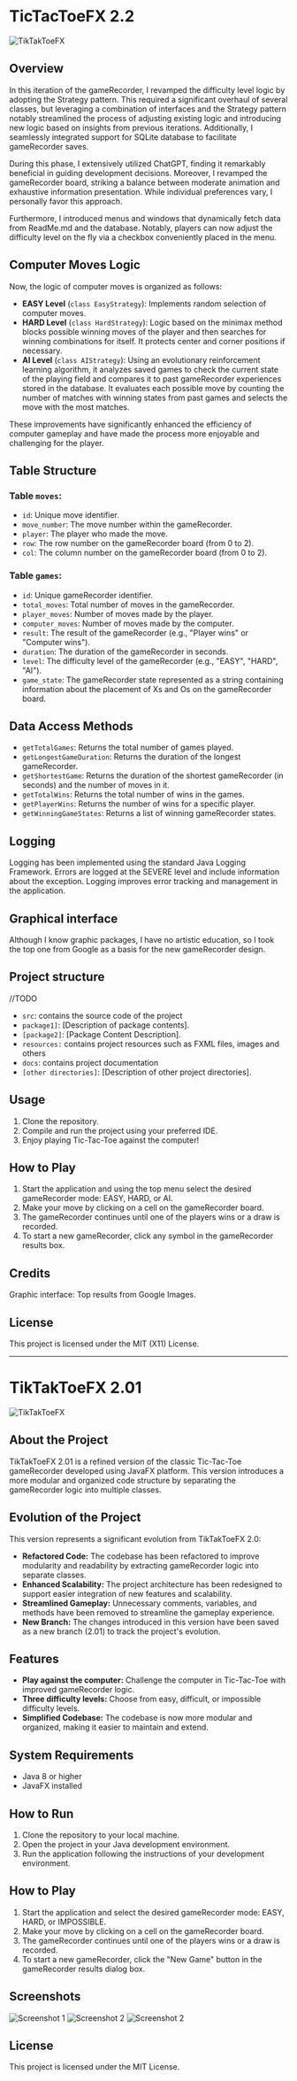 # TicTacToeFX 2.2

![TikTakToeFX](assets/TTTFX2.0-ezgif.com-resize.gif)

## Overview

In this iteration of the gameRecorder, I revamped the difficulty level logic by adopting the
Strategy
pattern. This required a significant overhaul of several classes, but leveraging a combination of
interfaces and the Strategy pattern notably streamlined the process of adjusting existing logic and
introducing new logic based on insights from previous iterations. Additionally, I seamlessly
integrated support for SQLite database to facilitate gameRecorder saves.

During this phase, I extensively utilized ChatGPT, finding it remarkably beneficial in guiding
development decisions. Moreover, I revamped the gameRecorder board, striking a balance between
moderate
animation and exhaustive information presentation. While individual preferences vary, I personally
favor this approach.

Furthermore, I introduced menus and windows that dynamically fetch data from ReadMe.md and the
database. Notably, players can now adjust the difficulty level on the fly via a checkbox
conveniently placed in the menu.

## Computer Moves Logic

Now, the logic of computer moves is organized as follows:

- **EASY Level** (`class EasyStrategy`): Implements random selection of computer moves.
- **HARD Level** (`class HardStrategy`): Logic based on the minimax method blocks possible winning
  moves of the player and then searches for winning combinations for itself. It protects center and
  corner positions if necessary.
- **AI Level** (`class AIStrategy`): Using an evolutionary reinforcement learning algorithm, it
  analyzes saved games to check the current state of the playing field and compares it to past
  gameRecorder
  experiences stored in the database. It evaluates each possible move by counting the number of
  matches with winning states from past games and selects the move with the most matches.

These improvements have significantly enhanced the efficiency of computer gameplay and have made the
process more enjoyable and challenging for the player.

## Table Structure

### Table `moves`:

- `id`: Unique move identifier.
- `move_number`: The move number within the gameRecorder.
- `player`: The player who made the move.
- `row`: The row number on the gameRecorder board (from 0 to 2).
- `col`: The column number on the gameRecorder board (from 0 to 2).

### Table `games`:

- `id`: Unique gameRecorder identifier.
- `total_moves`: Total number of moves in the gameRecorder.
- `player_moves`: Number of moves made by the player.
- `computer_moves`: Number of moves made by the computer.
- `result`: The result of the gameRecorder (e.g., "Player wins" or "Computer wins").
- `duration`: The duration of the gameRecorder in seconds.
- `level`: The difficulty level of the gameRecorder (e.g., "EASY", "HARD", "AI").
- `game_state`: The gameRecorder state represented as a string containing information about the
  placement of
  Xs and Os on the gameRecorder board.

## Data Access Methods

- `getTotalGames`: Returns the total number of games played.
- `getLongestGameDuration`: Returns the duration of the longest gameRecorder.
- `getShortestGame`: Returns the duration of the shortest gameRecorder (in seconds) and the number
  of moves
  in it.
- `getTotalWins`: Returns the total number of wins in the games.
- `getPlayerWins`: Returns the number of wins for a specific player.
- `getWinningGameStates`: Returns a list of winning gameRecorder states.

## Logging

Logging has been implemented using the standard Java Logging Framework. Errors are logged at the
SEVERE level and include information about the exception. Logging improves error tracking and
management in the application.

## Graphical interface

Although I know graphic packages, I have no artistic education, so I took the top one from Google as
a basis for the new gameRecorder design.

## Project structure

//TODO

- `src`: contains the source code of the project
- `package1]`: [Description of package contents].
- `[package2]`: [Package Content Description].
- `resources:` contains project resources such as FXML files, images and others
- `docs`: contains project documentation
- `[other directories]`: [Description of other project directories].

## Usage

1. Clone the repository.
2. Compile and run the project using your preferred IDE.
3. Enjoy playing Tic-Tac-Toe against the computer!

## How to Play

1. Start the application and using the top menu select the desired gameRecorder mode: EASY, HARD, or
   AI.
2. Make your move by clicking on a cell on the gameRecorder board.
3. The gameRecorder continues until one of the players wins or a draw is recorded.
4. To start a new gameRecorder, click any symbol in the gameRecorder results box.

## Credits

Graphic interface: Top results from Google Images.

## License

This project is licensed under the MIT (X11) License.


-------------------------

# TikTakToeFX 2.01

![TikTakToeFX](TTTFX%202.0.jpg)

## About the Project

TikTakToeFX 2.01 is a refined version of the classic Tic-Tac-Toe gameRecorder developed using JavaFX
platform. This version introduces a more modular and organized code structure by separating the
gameRecorder
logic into multiple classes.

## Evolution of the Project

This version represents a significant evolution from TikTakToeFX 2.0:

- **Refactored Code:** The codebase has been refactored to improve modularity and readability by
  extracting gameRecorder logic into separate classes.
- **Enhanced Scalability:** The project architecture has been redesigned to support easier
  integration of new features and scalability.
- **Streamlined Gameplay:** Unnecessary comments, variables, and methods have been removed to
  streamline the gameplay experience.
- **New Branch:** The changes introduced in this version have been saved as a new branch (2.01) to
  track the project's evolution.

## Features

- **Play against the computer:** Challenge the computer in Tic-Tac-Toe with improved gameRecorder
  logic.
- **Three difficulty levels:** Choose from easy, difficult, or impossible difficulty levels.
- **Simplified Codebase:** The codebase is now more modular and organized, making it easier to
  maintain and extend.

## System Requirements

- Java 8 or higher
- JavaFX installed

## How to Run

1. Clone the repository to your local machine.
2. Open the project in your Java development environment.
3. Run the application following the instructions of your development environment.

## How to Play

1. Start the application and select the desired gameRecorder mode: EASY, HARD, or IMPOSSIBLE.
2. Make your move by clicking on a cell on the gameRecorder board.
3. The gameRecorder continues until one of the players wins or a draw is recorded.
4. To start a new gameRecorder, click the "New Game" button in the gameRecorder results dialog box.

## Screenshots

![Screenshot 1](TTTFX%202.01%20Screenshot_1.jpg)
![Screenshot 2](TTTFX%202.01%20Screenshot_2.jpg)
![Screenshot 2](TTTFX%202.01%20Screenshot_3.jpg)

## License

This project is licensed under the MIT License.
